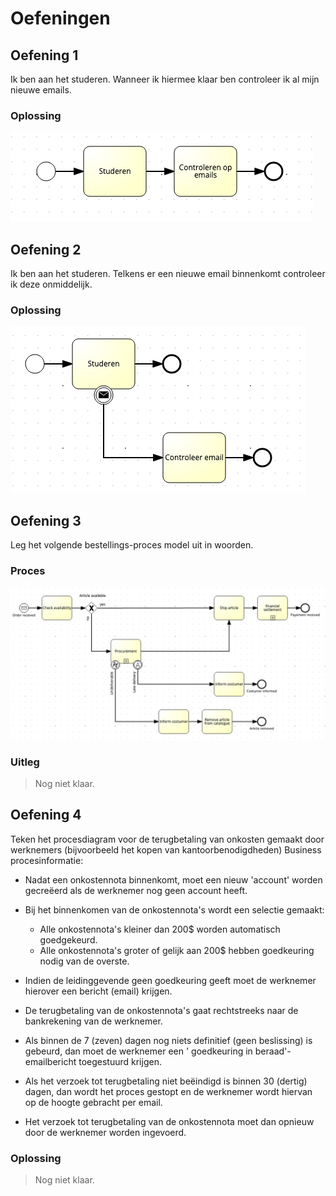 # Oefeningen
## Oefening 1

Ik ben aan het studeren. Wanneer ik hiermee klaar ben controleer ik al mijn nieuwe emails.
### Oplossing
![Oplossing van oefening 1](https://github.com/lemmensangeloucll/BPMN/blob/master/img/oefening%201.png)

## Oefening 2

Ik ben aan het studeren. Telkens er een nieuwe email binnenkomt controleer ik deze onmiddelijk.
### Oplossing
![Oplossing van oefening 2](https://github.com/lemmensangeloucll/BPMN/blob/master/img/oefening%202.png)

## Oefening 3
Leg het volgende bestellings-proces model uit in woorden.
### Proces
![BPMN model van oefening 3](https://github.com/lemmensangeloucll/BPMN/blob/master/img/oefening%203.png)
### Uitleg
>Nog niet klaar.
## Oefening 4
Teken het procesdiagram voor de terugbetaling van onkosten gemaakt door werknemers (bijvoorbeeld het kopen van kantoorbenodigdheden)
Business procesinformatie:
- Nadat een onkostennota binnenkomt, moet een nieuw 'account' worden gecreëerd als de werknemer nog geen account heeft.
- Bij het binnenkomen van de onkostennota's wordt een selectie gemaakt:
  - Alle onkostennota's kleiner dan 200$ worden automatisch goedgekeurd.
  - Alle onkostennota's groter of gelijk aan 200$ hebben goedkeuring nodig van de overste. 

- Indien de leidinggevende geen goedkeuring geeft moet de werknemer hierover een bericht (email) krijgen.
- De terugbetaling van de onkostennota's gaat rechtstreeks naar de bankrekening van de werknemer.
- Als binnen de 7 (zeven) dagen nog niets definitief (geen beslissing) is gebeurd, dan moet de werknemer een ' goedkeuring in beraad'-emailbericht toegestuurd krijgen.
- Als het verzoek tot terugbetaling niet beëindigd is binnen 30 (dertig) dagen, dan wordt het proces gestopt en de werknemer wordt hiervan op de hoogte gebracht per email.
- Het verzoek tot terugbetaling van de onkostennota moet dan opnieuw door de werknemer worden ingevoerd.
### Oplossing
> Nog niet klaar.
<!--stackedit_data:
eyJoaXN0b3J5IjpbMTI0MzA5NTcwNywxOTMyNDg1Nzg2LDU4OD
I3NzU3OV19
-->